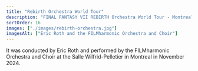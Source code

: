 ```yaml
---
title: "Rebirth Orchestra World Tour"
description: "FINAL FANTASY VII REBIRTH Orchestra World Tour - Montreal (2022)"
sortOrder: 16
images: ["./images/rebirth-orchestra.jpg"]
imagesAlt: ["Eric Roth and the FILMharmonic Orchestra and Choir"]
---
```


It was conducted by Eric Roth and performed by the FILMharmonic Orchestra and Choir at the Salle Wilfrid-Pelletier in Montreal in November 2024.
